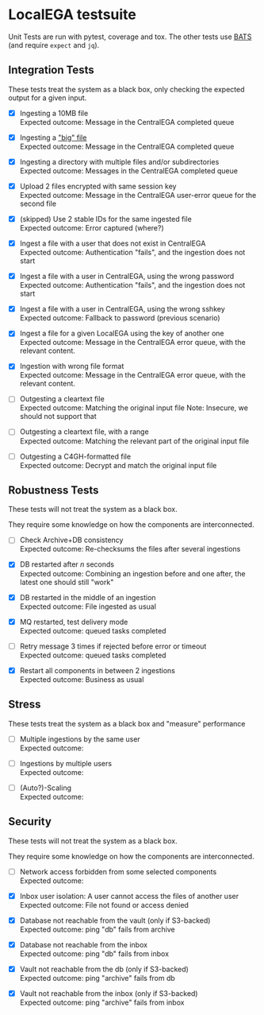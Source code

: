 # LocalEGA testsuite

Unit Tests are run with pytest, coverage and tox.
The other tests use [BATS](https://github.com/bats-core/bats-core) (and require `expect` and `jq`).

## Integration Tests

These tests treat the system as a black box, only checking the expected output for a given input.

- [x] Ingesting a 10MB file<br/>
      Expected outcome: Message in the CentralEGA completed queue
  
- [x] Ingesting a ["big" file](integration/ingestion.bats#L73-L76)<br/>
      Expected outcome: Message in the CentralEGA completed queue

- [x] Ingesting a directory with multiple files and/or subdirectories<br/>
      Expected outcome: Messages in the CentralEGA completed queue

- [x] Upload 2 files encrypted with same session key<br/>
	  Expected outcome: Message in the CentralEGA user-error queue for the second file

- [x] (skipped) Use 2 stable IDs for the same ingested file<br/>
      Expected outcome: Error captured (where?)

- [x] Ingest a file with a user that does not exist in CentralEGA<br/>
      Expected outcome: Authentication "fails", and the ingestion does not start

- [x] Ingest a file with a user in CentralEGA, using the wrong password<br/>
      Expected outcome: Authentication "fails", and the ingestion does not start

- [x] Ingest a file with a user in CentralEGA, using the wrong sshkey<br/>
      Expected outcome: Fallback to password (previous scenario)

- [x] Ingest a file for a given LocalEGA using the key of another one<br/>
      Expected outcome: Message in the CentralEGA error queue, with the relevant content.

- [x] Ingestion with wrong file format<br/>
      Expected outcome: Message in the CentralEGA error queue, with the relevant content.

- [ ] Outgesting a cleartext file<br/>
      Expected outcome: Matching the original input file
	  Note: Insecure, we should not support that

- [ ] Outgesting a cleartext file, with a range<br/>
      Expected outcome: Matching the relevant part of the original input file

- [ ] Outgesting a C4GH-formatted file<br/>
      Expected outcome: Decrypt and match the original input file

## Robustness Tests

These tests will not treat the system as a black box.

They require some knowledge on how the components are interconnected.

- [ ] Check Archive+DB consistency<br/>
      Expected outcome: Re-checksums the files after several ingestions

- [x] DB restarted after *n* seconds<br/>
      Expected outcome: Combining an ingestion before and one after, the latest one should still "work"

- [x] DB restarted in the middle of an ingestion<br/>
      Expected outcome: File ingested as usual

- [x] MQ restarted, test delivery mode<br/>
      Expected outcome: queued tasks completed

- [ ] Retry message 3 times if rejected before error or timeout<br/>
      Expected outcome: queued tasks completed

- [x] Restart all components in between 2 ingestions<br/>
      Expected outcome: Business as usual

## Stress

These tests treat the system as a black box and "measure" performance

- [ ] Multiple ingestions by the same user<br/>
      Expected outcome: 

- [ ] Ingestions by multiple users<br/>
      Expected outcome: 

- [ ] (Auto?)-Scaling<br/>
       Expected outcome: 
  
## Security

These tests will not treat the system as a black box.

They require some knowledge on how the components are interconnected.

- [ ] Network access forbidden from some selected components<br/>
      Expected outcome: 
  
- [x] Inbox user isolation: A user cannot access the files of another user<br/>
      Expected outcome: File not found or access denied

- [x] Database not reachable from the vault (only if S3-backed)<br/>
      Expected outcome: ping "db" fails from archive

- [x] Database not reachable from the inbox<br/>
      Expected outcome: ping "db" fails from inbox

- [x] Vault not reachable from the db (only if S3-backed)<br/>
      Expected outcome: ping "archive" fails from db

- [x] Vault not reachable from the inbox (only if S3-backed)<br/>
      Expected outcome: ping "archive" fails from inbox


